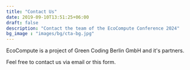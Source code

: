 ```yaml
---
title: "Contact Us"
date: 2019-09-10T13:51:25+06:00
draft: false
description: "Contact the team of the EcoCompute Conference 2024"
bg_image : "images/bg/cta-bg.jpg"
---
```


EcoCompute is a project of Green Coding Berlin GmbH and it's partners.

Feel free to contact us via email or this form.